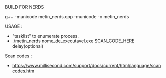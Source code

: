 BUILD FOR NERDS 

 g++ -municode metin_nerds.cpp -municode -o metin_nerds

 USAGE :
- "tasklist" to enumerate process.
- ./metin_nerds nome_de_executavel.exe SCAN_CODE_HERE delay(optional)

Scan codes :
- https://www.millisecond.com/support/docs/current/html/language/scancodes.htm
